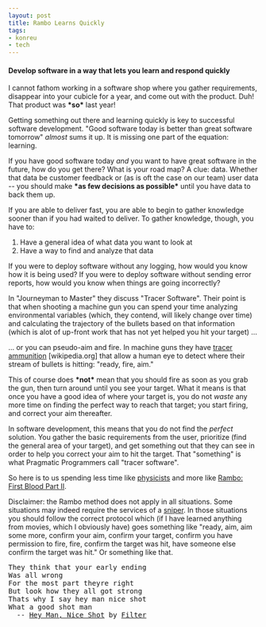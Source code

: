 ```yaml
---
layout: post
title: Rambo Learns Quickly
tags:
- konreu
- tech
---
```

<h4>
Develop software in a way that lets you learn and respond quickly</h4>
<p>
I cannot fathom working in a software shop where you gather requirements, disappear into your cubicle for a year, and come out with the product. Duh! That product was <b>*so*</b> last year! </p>
<p>
Getting something out there and learning quickly is key to successful software development. "Good software today is better than great software tomorrow" <i>almost</i> sums it up. It is missing one part of the equation: learning. </p>
<p>
If you have good software today <i>and</i> you want to have great software in the future, how do you get there? What is your road map? A clue: data. Whether that data be customer feedback or (as is oft the case on our team) user data -- you should make <b>*as few decisions as possible*</b> until you have data to back them up. </p>
<p>
If you are able to deliver fast, you are able to begin to gather knowledge sooner than if you had waited to deliver. To gather knowledge, though, you have to:   <ol>
<li>Have a general idea of what data you want to look at</li>
<li>Have a way to find and analyze that data</li>
</ol>
</p>
<p>
If you were to deploy software without any logging, how would you know how it is being used? If you were to deploy software without sending error reports, how would you know when things are going incorrectly? </p>  <p>
In "Journeyman to Master" they discuss "Tracer Software". Their point is that when shooting a machine gun you can spend your time analyzing environmental variables (which, they contend, will likely change over time) and calculating the trajectory of the bullets based on that information (which is alot of up-front work that has not yet helped you hit your target) ... </p>
<p>
... or you can pseudo-aim and fire. In machine guns they have <a href="http://en.wikipedia.org/wiki/Tracer_ammunition">tracer ammunition</a> [wikipedia.org] that allow a human eye to detect where their stream of bullets is hitting: "ready, fire, aim." </p>
<p>
This of course does <b>*not*</b> mean that you should fire as soon as you grab the gun, then turn around until you see your target. What it means is that once you have a good idea of where your target is, you do not <i>waste</i> any more time on finding the perfect way to reach that target; you start firing, and correct your aim thereafter. </p>
<p>
In software development, this means that you do not find the <i>perfect</i> solution. You gather the basic requirements from the user, prioritize (find the general area of your target), and get something out that they can see in order to help you correct your aim to hit the target. That "something" is what Pragmatic Programmers call "tracer software". </p>
<p>
So here is to us spending less time like <a href="http://en.wikipedia.org/wiki/Trajectory">physicists</a> and more like <a href="http://www.youtube.com/watch?v=OguoIfywgEA">Rambo: First Blood Part II</a>. </p>
<p>
Disclaimer: the Rambo method does not apply in all situations. Some situations may indeed require the services of a <a href="http://en.wikipedia.org/wiki/Sniper">sniper</a>. In those situations you should follow the correct protocol which (if I have learned anything from movies, which I obviously have) goes something like "ready, aim, aim some more, confirm your aim, confirm your target, confirm you have permission to fire, fire, confirm the target was hit, have someone else confirm the target was hit." Or something like that. </p>
<pre>They think that your early ending
Was all wrong
For the most part theyre right
But look how they all got strong
Thats why I say hey man nice shot
What a good shot man
  -- <a href="http://www.lyricsfreak.com/f/filter/hey+man+nice+shot_20053577.html">Hey Man, Nice Shot</a> by <a href="http://www.amazon.com/Filter/e/B000AQ36N2/">Filter</a>
</pre>
